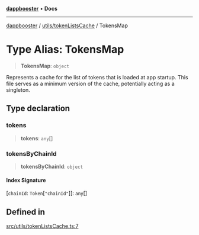 [**dappbooster**](../../../README.md) • **Docs**

***

[dappbooster](../../../modules.md) / [utils/tokenListsCache](../README.md) / TokensMap

# Type Alias: TokensMap

> **TokensMap**: `object`

Represents a cache for the list of tokens that is loaded at app startup.
This file serves as a minimum version of the cache, potentially acting as a singleton.

## Type declaration

### tokens

> **tokens**: `any`[]

### tokensByChainId

> **tokensByChainId**: `object`

#### Index Signature

 \[`chainId`: `Token`\[`"chainId"`\]\]: `any`[]

## Defined in

[src/utils/tokenListsCache.ts:7](https://github.com/bootnodedev/dAppBooster/blob/f016c1ebca45f77d0633b6815de7286e523f8f20/src/utils/tokenListsCache.ts#L7)
